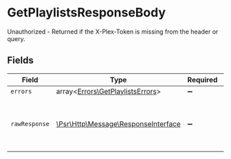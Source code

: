 # GetPlaylistsResponseBody

Unauthorized - Returned if the X-Plex-Token is missing from the header or query.


## Fields

| Field                                                                                                        | Type                                                                                                         | Required                                                                                                     | Description                                                                                                  |
| ------------------------------------------------------------------------------------------------------------ | ------------------------------------------------------------------------------------------------------------ | ------------------------------------------------------------------------------------------------------------ | ------------------------------------------------------------------------------------------------------------ |
| `errors`                                                                                                     | array<[Errors\GetPlaylistsErrors](../../Models/Errors/GetPlaylistsErrors.md)>                                | :heavy_minus_sign:                                                                                           | N/A                                                                                                          |
| `rawResponse`                                                                                                | [\Psr\Http\Message\ResponseInterface](https://www.php-fig.org/psr/psr-7/#33-psrhttpmessageresponseinterface) | :heavy_minus_sign:                                                                                           | Raw HTTP response; suitable for custom response parsing                                                      |